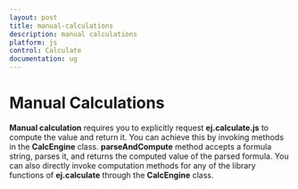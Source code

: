 ```yaml
---
layout: post
title: manual-calculations
description: manual calculations
platform: js
control: Calculate
documentation: ug
---
```


# Manual Calculations

**Manual calculation** requires you to explicitly request **ej.calculate.js** to compute the value and return it. You can achieve this by invoking methods in the **CalcEngine** class. **parseAndCompute** method accepts a formula string, parses it, and returns the computed value of the parsed formula. You can also directly invoke computation methods for any of the library functions of **ej.calculate** through the **CalcEngine** class.

